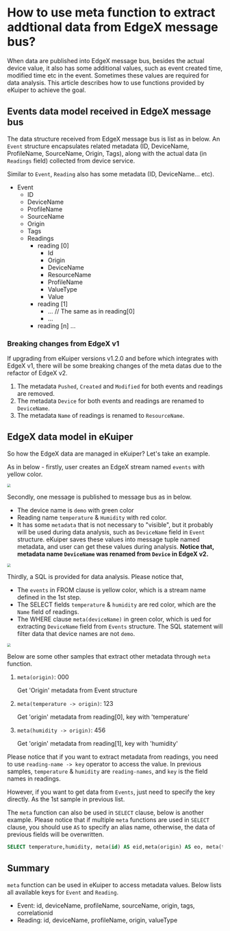 # How to use meta function to extract addtional data from EdgeX message bus?

When data are published into EdgeX message bus, besides the actual device value, it also has some additional values, such as event created time, modified time etc in the event. Sometimes these values are required for data analysis. This article describes how to use functions provided by eKuiper to achieve the goal.

## Events data model received in EdgeX message bus

The data structure received from EdgeX message bus is list as in below. An `Event` structure encapsulates related metadata (ID, DeviceName, ProfileName, SourceName, Origin, Tags), along with the actual data (in `Readings` field) collected from device service.

Similar to `Event`, `Reading` also has some metadata (ID, DeviceName... etc).

- Event
  - ID
  - DeviceName
  - ProfileName
  - SourceName
  - Origin
  - Tags
  - Readings
    - reading [0]
      - Id
      - Origin
      - DeviceName
      - ResourceName
      - ProfileName
      - ValueType
      - Value
    - reading [1]
      - ... // The same as in reading[0]
      - ...
    - reading [n] ...

### Breaking changes from EdgeX v1

If upgrading from eKuiper versions v1.2.0 and before which integrates with EdgeX v1, there will be some breaking changes of the meta datas due to the refactor of EdgeX v2.

1. The metadata `Pushed`, `Created` and `Modified` for both events and readings are removed.
2. The metadata `Device` for both events and readings are renamed to `DeviceName`.
3. The metadata `Name` of readings is renamed to `ResourceName`.

## EdgeX data model in eKuiper

So how the EdgeX data are managed in eKuiper? Let's take an example.

As in below - firstly, user creates an EdgeX stream named `events` with yellow color.

<img src="./create_stream.png" style="zoom:50%;" />

Secondly, one message is published to message bus as in below.

- The device name is `demo` with green color
- Reading name `temperature` & `Humidity` with red color.
- It has some `metadata` that is not necessary to "visible", but it probably will be used during data analysis, such as `DeviceName` field in `Event` structure. eKuiper saves these values into message tuple named metadata, and user can get these values during analysis. **Notice that, metadata name `DeviceName` was renamed from `Device` in EdgeX v2.**

<img src="./bus_data.png" style="zoom:50%;" />

Thirdly, a SQL is provided for data analysis. Please notice that,

- The `events` in FROM clause is yellow color, which is a stream name defined in the 1st step.
- The SELECT fields `temperature` & `humidity` are red color, which are the `Name` field of readings.
- The WHERE clause `meta(deviceName)` in green color, which is ued for extracting `DeviceName` field from `Events` structure. The SQL statement will filter data that device names are not `demo`.

<img src="./sql.png" style="zoom:50%;" />

Below are some other samples that extract other metadata through `meta` function.

1. `meta(origin)`: 000

   Get 'Origin' metadata from Event structure

2. `meta(temperature -> origin)`: 123

   Get 'origin' metadata from reading[0], key with 'temperature'

3. `meta(humidity -> origin)`: 456

   Get 'origin' metadata from reading[1], key with 'humidity'

Please notice that if you want to extract metadata from readings, you need to use `reading-name -> key` operator to access the value. In previous samples, `temperature` & `humidity` are `reading-names`, and `key` is the field names in readings.

However, if you want to get data from `Events`, just need to specify the key directly. As the 1st sample in previous list.

The `meta` function can also be used in `SELECT` clause, below is another example. Please notice that if multiple `meta` functions are used in `SELECT` clause, you should use `AS` to specify an alias name, otherwise, the data of previous fields will be overwritten.

```sql
SELECT temperature,humidity, meta(id) AS eid,meta(origin) AS eo, meta(temperature->id) AS tid, meta(temperature->origin) AS torigin, meta(Humidity->deviceName) AS hdevice, meta(Humidity->profileName) AS hprofile FROM demo WHERE meta(deviceName)="demo2"
```

## Summary

`meta` function can be used in eKuiper to access metadata values. Below lists all available keys for `Event` and `Reading`.

- Event: id, deviceName, profileName, sourceName, origin, tags, correlationid
- Reading: id, deviceName, profileName, origin, valueType
